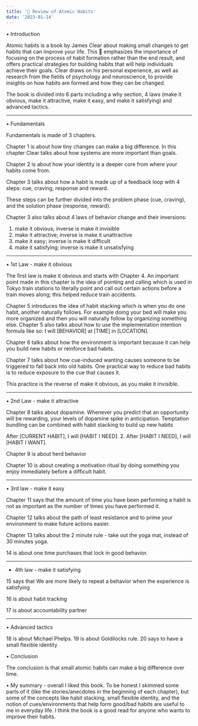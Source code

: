 ```yaml
---
title: '📔 Review of Atomic Habits'
date: '2023-01-14'
---
```


• Introduction

Atomic habits is a book by James Clear about making small changes to get habits that can improve your life. This 📕 emphasizes the importance of focusing on the process of habit formation rather than the end result, and offers practical strategies for building habits that will help individuals achieve their goals. Clear draws on his personal experience, as well as research from the fields of psychology and neuroscience, to provide insights on how habits are formed and how they can be changed.

The book is divided into 6 parts including a why section, 4 laws (make it obvious, make it attractive, make it easy, and make it satisfying) and advanced tactics.

---

• Fundamentals

Fundamentals is made of 3 chapters.

Chapter 1 is about how tiny changes can make a big difference. In this chapter Clear talks about how systems are more important than goals.

Chapter 2 is about how your identity is a deeper core from where your habits come from.

Chapter 3 talks about how a habit is made up of a feedback loop with 4 steps: cue, craving, response and reward.

These steps can be further divided into the problem phase (cue, craving), and the solution phase (response, reward).

Chapter 3 also talks about 4 laws of behavior change and their inversions:

1. make it obvious; inverse is make it invisible
2. make it attractive; inverse is make it unattractive
3. make it easy; inverse is make it difficult
4. make it satisfying; inverse is make it unsatisfying

---

• 1st Law - make it obvious

The first law is make it obvious and starts with Chapter 4. An important point made in this chapter is the idea of pointing and calling which is used in Tokyo train stations to literally point and call out certain actions before a train moves along; this helped reduce train accidents.

Chapter 5 introduces the idea of habit stacking which is when you do one habit, another naturally follows. For example doing your bed will make you more organized and then you will naturally follow by organizing something else. Chapter 5 also talks about how to use the implementation intention formula like so: I will [BEHAVIOR] at [TIME] in [LOCATION].

Chapter 6 talks about how the environment is important because it can help you build new habits or reinforce bad habits.

Chapter 7 talks about how cue-induced wanting causes someone to be triggered to fall back into old habits. One practical way to reduce bad habits is to reduce exposure to the cue that causes it.

This practice is the reverse of make it obvious, as you make it invisible.

---

• 2nd Law - make it attractive

Chapter 8 talks about dopamine. Whenever
you predict that an opportunity will be rewarding, your levels of dopamine spike in anticipation. Temptation bundling can be combined with habit stacking to build up new habits

After [CURRENT HABIT], I will [HABIT I NEED].
2. After [HABIT I NEED], I will [HABIT I WANT].

Chapter 9 is about herd behavior

Chapter 10 is about creating a motivation ritual by doing something you enjoy immediately before a difficult habit.

---

• 3rd law - make it easy

Chapter 11 says that the amount of time you have been performing a habit is not as important as the number of times you have performed it.

Chapter 12 talks about the path of least resistance and to prime your environment to make future actions easier.

Chapter 13 talks about the 2 minute rule - take out the yoga mat, instead of 30 minutes yoga.

14 is about one time purchases that lock in good behavior.

---

- 4th law - make it satisfying

15 says that We are more likely to repeat a behavior when the experience is
satisfying

16 is about habit tracking

17 is about accountability partner

---

• Advanced tactics

18 is about Michael Phelps. 19 is about Goldilocks rule. 20 says to have a small flexible identity

• Conclusion

The conclusion is that small atomic habits can make a big difference over time.

• My summary - overall I liked this book. To be honest I skimmed some parts of it (like the stories/anecdotes in the beginning of each chapter), but some of the concepts like habit stacking, small flexible identity, and the notion of cues/environments that help form good/bad habits are useful to me in everyday life. I think the book is a good read for anyone who wants to improve their habits.